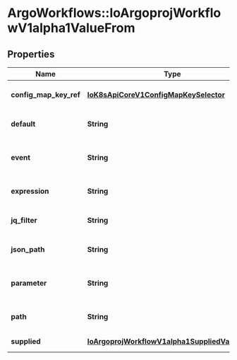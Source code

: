 # ArgoWorkflows::IoArgoprojWorkflowV1alpha1ValueFrom

## Properties
Name | Type | Description | Notes
------------ | ------------- | ------------- | -------------
**config_map_key_ref** | [**IoK8sApiCoreV1ConfigMapKeySelector**](IoK8sApiCoreV1ConfigMapKeySelector.md) | ConfigMapKeyRef is configmap selector for input parameter configuration | [optional] 
**default** | **String** | Default specifies a value to be used if retrieving the value from the specified source fails | [optional] 
**event** | **String** | Selector (https://github.com/expr-lang/expr) that is evaluated against the event to get the value of the parameter. E.g. &#x60;payload.message&#x60; | [optional] 
**expression** | **String** | Expression, if defined, is evaluated to specify the value for the parameter | [optional] 
**jq_filter** | **String** | JQFilter expression against the resource object in resource templates | [optional] 
**json_path** | **String** | JSONPath of a resource to retrieve an output parameter value from in resource templates | [optional] 
**parameter** | **String** | Parameter reference to a step or dag task in which to retrieve an output parameter value from (e.g. &#39;{{steps.mystep.outputs.myparam}}&#39;) | [optional] 
**path** | **String** | Path in the container to retrieve an output parameter value from in container templates | [optional] 
**supplied** | [**IoArgoprojWorkflowV1alpha1SuppliedValueFrom**](IoArgoprojWorkflowV1alpha1SuppliedValueFrom.md) | Supplied value to be filled in directly, either through the CLI, API, etc. | [optional] 


